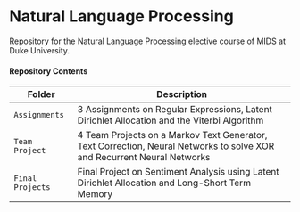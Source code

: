 # Natural Language Processing

Repository for the Natural Language Processing elective course of MIDS at Duke University.


#### Repository Contents

| Folder | Description |
| --- |---|
| `Assignments`        | 3 Assignments on Regular Expressions, Latent Dirichlet Allocation and the Viterbi Algorithm      |
| `Team Project`       | 4 Team Projects on a Markov Text Generator, Text Correction, Neural Networks to solve XOR and Recurrent Neural Networks |
| `Final Projects`     | Final Project on Sentiment Analysis using Latent Dirichlet Allocation and Long-Short Term Memory |
